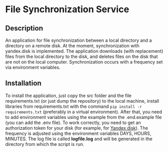 # File Synchronization Service


## Description
An application for file synchronization between a local directory and a directory on a remote disk. At the moment, synchronization with yandex.disk is implemented. The application downloads (with replacement) files from the local directory to the disk, and deletes files on the disk that are not on the local computer. Synchronization occurs with a frequency set via environment variables.


## Installation
To install the application, just copy the src folder and the file requirements.txt (or just dump the repository) to the local machine, install libraries from requirements.txt with the command ```pip install -r requirements.txt``` (preferably in a virtual environment). After that, you need to add environment variables using the example from the .end.example file (you can add the .env file). To work correctly, you need to get an authorization token for your disk (for example, for [Yandex disk](https://yandex.ru/dev/disk-api/doc/ru/concepts/quickstart#quickstart__oauth)). The frequency is adjusted using the environment variables DAYS, HOURS, MINUTES. The log file is called **logfile.log** and will be generated in the directory from which the script is run.
